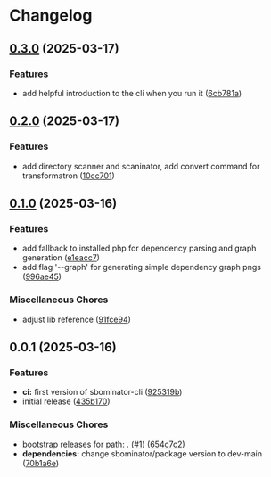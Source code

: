 # Changelog

## [0.3.0](https://github.com/sbominator/cli/compare/v0.2.0...v0.3.0) (2025-03-17)


### Features

* add helpful introduction to the cli when you run it ([6cb781a](https://github.com/sbominator/cli/commit/6cb781acc9ff6213c040eb81d9d9439bc62051a7))

## [0.2.0](https://github.com/sbominator/cli/compare/v0.1.0...v0.2.0) (2025-03-17)


### Features

* add directory scanner and scaninator, add convert command for transformatron ([10cc701](https://github.com/sbominator/cli/commit/10cc701310f79c358bbaa3bfbb9a01ae588a3ca4))

## [0.1.0](https://github.com/sbominator/cli/compare/v0.0.1...v0.1.0) (2025-03-16)


### Features

* add fallback to installed.php for dependency parsing and graph generation ([e1eacc7](https://github.com/sbominator/cli/commit/e1eacc7a9dab322f2d69cf2dadb725b8553db67a))
* add flag '--graph' for generating simple dependency graph pngs ([996ae45](https://github.com/sbominator/cli/commit/996ae45c23313d88a885245385d53633497f16fe))


### Miscellaneous Chores

* adjust lib reference ([91fce94](https://github.com/sbominator/cli/commit/91fce94a5556a9d02aaee98a3a043b3807ac8ab6))

## 0.0.1 (2025-03-16)


### Features

* **ci:** first version of sbominator-cli ([925319b](https://github.com/sbominator/cli/commit/925319b5cf5fc25f3a0b95290a093dc8c3019dec))
* initial release ([435b170](https://github.com/sbominator/cli/commit/435b17056727ae35538775598cfbbd6cd80896ee))


### Miscellaneous Chores

* bootstrap releases for path: . ([#1](https://github.com/sbominator/cli/issues/1)) ([654c7c2](https://github.com/sbominator/cli/commit/654c7c232cdb71a4c69403f25da656da6a9e6697))
* **dependencies:** change sbominator/package version to dev-main ([70b1a6e](https://github.com/sbominator/cli/commit/70b1a6ebc0551a3d6eccc283a0501e1746ef5978))
